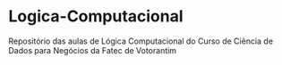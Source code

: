 # Logica-Computacional
Repositório das aulas de Lógica Computacional do Curso de Ciência de Dados para Negócios da Fatec de Votorantim
